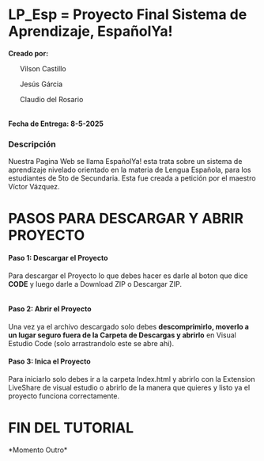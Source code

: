 # LP_Esp = Proyecto Final Sistema de Aprendizaje, EspañolYa!
<strong>Creado por:</strong>
<br>
<table>
<ul>Vilson Castillo<br></ul>
<ul>Jesús Gárcia<br></ul>
<ul>Claudio del Rosario<br></ul></table>

<strong>Fecha de Entrega: 8-5-2025</strong>

<h3>Descripción</h3>
<p>
Nuestra Pagina Web se llama EspañolYa! esta trata
sobre un sistema de aprendizaje nivelado
orientado en la materia de Lengua Española, para
los estudiantes de 5to de Secundaria. Esta fue
creada a petición por el maestro Víctor Vázquez.
</p>

<h1>PASOS PARA DESCARGAR Y ABRIR PROYECTO</h1>
<h4>Paso 1: Descargar el Proyecto</h4>
<p>
  Para descargar el Proyecto lo que debes hacer es darle al boton que dice <strong>CODE</strong> y luego darle a Download ZIP o Descargar ZIP.
</p>
<img src="../LP_Esp/media/img/imagenes-readme/paso1.png" alt="">
<h4>Paso 2: Abrir el Proyecto</h4>
<p>
  Una vez ya el archivo descargado solo debes <strong>descomprimirlo, moverlo a un lugar seguro fuera de la Carpeta de Descargas y abrirlo</strong> en Visual Estudio Code (solo arrastrandolo este se abre ahi).
</p>
<h4>Paso 3: Inica el Proyecto</h4>
<p>
  Para iniciarlo solo debes ir a la carpeta Index.html y abrirlo con la Extension LiveShare de visual estudio o abrirlo de la manera que quieres y listo ya el proyecto funciona correctamente.
</p>
<h1>FIN DEL TUTORIAL</h1>
*Momento Outro*
